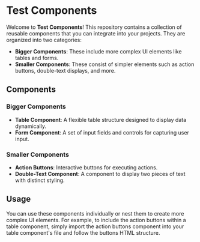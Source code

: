 # Test Components

Welcome to **Test Components**! This repository contains a collection of reusable components that you can integrate into your projects. They are organized into two categories:

- **Bigger Components**: These include more complex UI elements like tables and forms.
- **Smaller Components**: These consist of simpler elements such as action buttons, double-text displays, and more.

## Components

### Bigger Components

- **Table Component**: A flexible table structure designed to display data dynamically.
- **Form Component**: A set of input fields and controls for capturing user input.

### Smaller Components

- **Action Buttons**: Interactive buttons for executing actions.
- **Double-Text Component**: A component to display two pieces of text with distinct styling.

## Usage

You can use these components individually or nest them to create more complex UI elements. For example, to include the action buttons within a table component, simply import the action buttons component into your table component's file and follow the buttons HTML structure.
